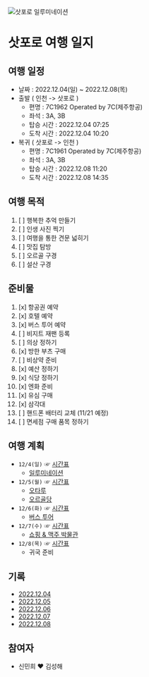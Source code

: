 ![삿포로 일루미네이션](https://user-images.githubusercontent.com/90551332/201092260-ac7741e8-167b-471d-85d4-41e9030718a1.jpg)
# 삿포로 여행 일지
## 여행 일정
- 날짜 : 2022.12.04(일) ~ 2022.12.08(목)
- 출발 ( 인천 -> 삿포로 )
   - 편명 : 7C1962 Operated by 7C(제주항공)
   - 좌석 : 3A, 3B
   - 탑승 시간 : 2022.12.04 07:25
   - 도착 시간 : 2022.12.04 10:20
- 복귀 ( 삿포로 -> 인천 )
   - 편명 : 7C1961 Operated by 7C(제주항공)
   - 좌석 : 3A, 3B
   - 탑승 시간 : 2022.12.08 11:20
   - 도착 시간 : 2022.12.08 14:35
## 여행 목적
1. [ ] 행복한 추억 만들기
2. [ ] 인생 사진 찍기
3. [ ] 여행을 통한 견문 넓히기
4. [ ] 맛집 탐방
5. [ ] 오르골 구경
6. [ ] 설산 구경
## 준비물
1. [x] 항공권 예약
2. [x] 호텔 예약
3. [x] 버스 투어 예약
4. [ ] 비지트 재팬 등록
5. [ ] 의상 정하기
6. [x] 방한 부츠 구매
7. [ ] 비상약 준비
8. [x] 예산 정하기
9. [x] 식당 정하기
10. [x] 엔화 준비
11. [x] 유심 구매
12. [x] 삼각대
13. [ ] 핸드폰 배터리 교체 (11/21 예정)
14. [ ] 면세점 구매 품목 정하기
## 여행 계획
- `12/4(일)` ☞ [시간표](https://github.com/hae92/20221204/blob/main/timetable/1204.md)
   - [일루미네이션](https://github.com/hae92/20221204/blob/main/destination/%EC%9D%BC%EB%A3%A8%EB%AF%B8%EB%84%A4%EC%9D%B4%EC%85%98.md)
- `12/5(월)` ☞ [시간표](https://github.com/hae92/20221204/blob/main/timetable/1205.md)
   - [오타루](https://github.com/hae92/20221204/blob/main/destination/%EC%98%A4%ED%83%80%EB%A3%A8.md)
   - [오르골당](https://github.com/hae92/20221204/blob/main/destination/%EC%98%A4%EB%A5%B4%EA%B3%A8%EB%8B%B9.md)
- `12/6(화)` ☞ [시간표](https://github.com/hae92/20221204/blob/main/timetable/1206.md)
   - [버스 투어](https://github.com/hae92/20221204/blob/main/destination/%EB%B2%84%EC%8A%A4%20%ED%88%AC%EC%96%B4.md)
- `12/7(수)` ☞ [시간표](https://github.com/hae92/20221204/blob/main/timetable/1207.md)
   - [쇼핑 & 맥주 박물관](https://github.com/hae92/20221204/blob/main/destination/%EC%98%A8%EC%B2%9C.md)
- `12/8(목)` ☞ [시간표](https://github.com/hae92/20221204/blob/main/timetable/1208.md)
   - 귀국 준비
## 기록
- [2022.12.04](https://github.com/hae92/20221204/blob/main/history/2022.12.04.md)
- [2022.12.05](https://github.com/hae92/20221204/blob/main/history/2022.12.05.md)
- [2022.12.06](https://github.com/hae92/20221204/blob/main/history/2022.12.06.md)
- [2022.12.07](https://github.com/hae92/20221204/blob/main/history/2022.12.07.md)
- [2022.12.08](https://github.com/hae92/20221204/blob/main/history/2022.12.08.md)
## 참여자
- 신민희 ♥ 김성해




